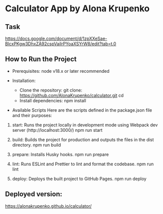 # Calculator App by Alona Krupenko

## Task

https://docs.google.com/document/d/1zpXXeSae-BlcxPKgw3DhxZA92cspVailrPYoaXSYrW8/edit?tab=t.0

## How to Run the Project

- Prerequisites: node v18.x or later recommended
- Installation:

  - Clone the repository:
    git clone: https://github.com/AlonaKrupenko/calculator.git
    cd <calculator>
  - Install dependencies:
    npm install

- Available Scripts
  Here are the scripts defined in the package.json file and their purposes:

1. start: Runs the project locally in development mode using Webpack dev server (http://localhost:3000/)
   npm run start

2. build: Builds the project for production and outputs the files in the dist directory.
   npm run build

3. prepare: Installs Husky hooks.
   npm run prepare

4. lint: Runs ESLint and Prettier to lint and format the codebase.
   npm run lint

5. deploy: Deploys the built project to GitHub Pages.
   npm run deploy

## Deployed version:

https://alonakrupenko.github.io/calculator/
